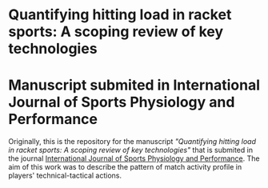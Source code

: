 # Quantifying hitting load in racket sports: A scoping review  of key technologies

# Manuscript submited in International Journal of Sports Physiology and Performance
Originally, this is the repository for the manuscript _"Quantifying hitting load in racket sports: A scoping review  of key technologies"_ that is submited in the 
journal [International Journal of Sports Physiology and Performance](https://journals.humankinetics.com/view/journals/ijspp/aop/issue.xml). The aim of this work was to describe the pattern of match activity profile in players' technical-tactical actions. 


